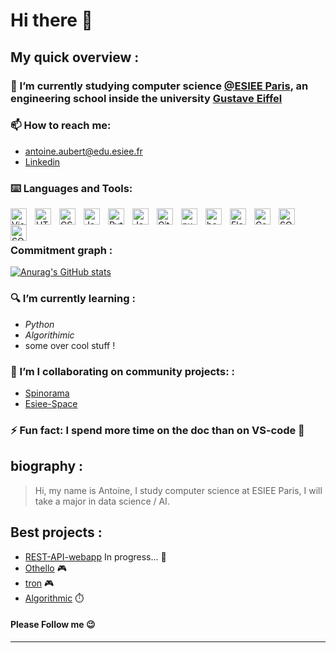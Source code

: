 # Hi there 👋

<!--
**Aubert-Antoine/Aubert-Antoine** is a ✨ _special_ ✨ repository because its `README.md` (this file) appears on your GitHub profile -->

## **My quick overview** : 

### 🔭 I’m **currently studying computer science** [@ESIEE Paris](https://www.esiee.fr/en), an engineering school inside the university [Gustave Eiffel](https://www.univ-gustave-eiffel.fr/en/)
  
### 📫 How to reach me: 
  * antoine.aubert@edu.esiee.fr
  * [Linkedin](https://www.linkedin.com/in/antoine0aubert/)
  
### ⌨️ Languages and Tools: 

<img align="left" alt="Visual Studio Code" width="26px" src="https://cdn.jsdelivr.net/gh/devicons/devicon/icons/vscode/vscode-original.svg" style="padding-right:10px;" />

<img align="left" alt="HTML5" width="26px" src="https://cdn.jsdelivr.net/gh/devicons/devicon/icons/html5/html5-original.svg" style="padding-right:10px;" />

<img align="left" alt="CSS3" width="26px" src="https://cdn.jsdelivr.net/gh/devicons/devicon/icons/css3/css3-original.svg" style="padding-right:10px;" />

<img align="left" alt="JavaScript" width="26px" src="https://cdn.jsdelivr.net/gh/devicons/devicon/icons/javascript/javascript-original.svg" style="padding-right:10px;" />

<img align="left" alt="Python" width="26px" src="https://cdn.jsdelivr.net/gh/devicons/devicon/icons/python/python-original.svg" 
style="padding-right:10px;" />

<img align="left" alt="Java" width="26px" src="https://cdn.jsdelivr.net/gh/devicons/devicon/icons/java/java-original.svg" style="padding-right:10px;" />

<img align="left" alt="Git" width="26px" src="https://cdn.jsdelivr.net/gh/devicons/devicon/icons/git/git-original.svg" style="padding-right:10px;" />

<img align="left" alt="numpy" width="26px" src="https://cdn.jsdelivr.net/gh/devicons/devicon/icons/numpy/numpy-original.svg" style="padding-right:10px;" />

<img align="left" alt="bash" width="26px" src="https://cdn.jsdelivr.net/gh/devicons/devicon/icons/bash/bash-original.svg"
style="padding-right:10px;" />

<img align="left" alt="Flask" width="26px" src="https://cdn.jsdelivr.net/gh/devicons/devicon/icons/flask/flask-original.svg" style="padding-right:10px;" />

<img align="left" alt="Canva" width="26px" src="https://cdn.jsdelivr.net/gh/devicons/devicon/icons/canva/canva-original.svg" style="padding-right:10px;" />

<img align="left" alt="SQLite" width="26px" src="https://cdn.jsdelivr.net/gh/devicons/devicon/icons/sqlite/sqlite-original.svg" style="padding-right:10px;" />

<img align="left" alt="SQLalchemy" width="26px" src="https://cdn.jsdelivr.net/gh/devicons/devicon/icons/sqlalchemy/sqlalchemy-original.svg" style="padding-right:10px;" />

<!--  
<img align="left" alt="NAME" width="26px" src="https://cdn.jsdelivr.net/gh/devicons/devicon/icons/NAME/NAME-original.svg" style="padding-right:10px;" />
-->


<br /><br />

### **Commitment graph** : 
[![Anurag's GitHub stats](https://github-readme-stats.vercel.app/api?username=Aubert-Antoine&show_icons=true&hide_border=false&title_color=3B1F94f&icon_color=FFE500&bg_color=09131B&text_color=ffffff&border_color=0c1a25)](https://github.com/anuraghazra/github-readme-stats)

   
### 🔍 I’m currently **learning** :
  -  *Python*
  -  *Algorithimic*
  -  some over cool stuff ! 
  
### 👯 I’m I collaborating on community projects:  : 
  - [Spinorama](https://github.com/pierreaubert/spinorama/blob/master/README.md)
  - [Esiee-Space](https://github.com/ESIEESPACE) 


### ⚡ Fun fact: I spend more time on the doc than on VS-code 🤣

## biography : 
>Hi, my name is Antoine, I study computer science at ESIEE Paris, I will take a major in data science / AI. 

## Best projects : 
- [REST-API-webapp](https://github.com/Aubert-Antoine/REST-API-webapp) In progress... 🚀 
- [Othello](https://github.com/Aubert-Antoine/Othello) 🎮
- [tron](https://github.com/Aubert-Antoine/TRON) 🎮
- [Algorithmic](https://github.com/Aubert-Antoine/Optimisation-locales-vs-globales) ⏱️

#### Please Follow me 😉
---
